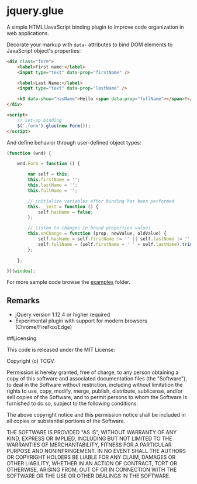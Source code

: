 # jquery.glue
A simple HTML/JavaScript binding plugin to improve code organization in web applications.

Decorate your markup with `data-` attributes to bind DOM elements to JavaScript object's properties:

```HTML
<div class="form">
    <label>First name:</label>
    <input type="text" data-prop="firstName" />

    <label>Last Name:</label>
    <input type="text" data-prop="lastName" />

    <h3 data-show="hasName">Hello <span data-prop="fullName"></span>!</h3>
</div>

<script>
    // set-up binding
    $('.form').glue(new Form());
</script>
```

And define behavior through user-defined object types:

```JavaScript
(function (wnd) {

    wnd.Form = function () {

        var self = this;
        this.firstName = '';
        this.lastName = '';
        this.fullName = '';

        // initialize variables after binding has been performed
        this.__init = function () {
            self.hasName = false;
        };

        // listen to changes in bound properties values
        this.onChange = function (prop, newValue, oldValue) {
            self.hasName = self.firstName != '' || self.lastName != '';
            self.fullName = (self.firstName + ' ' + self.lastName).trim();
        };

    };

})(window);
```

For more sample code browse the [examples](https://github.com/TCGV/jquery.glue/tree/master/examples) folder.

## Remarks

- jQuery version 1.12.4 or higher required
- Experimental plugin with support for modern browsers (Chrome/FireFox/Edge)

##Licensing

This code is released under the MIT License:

Copyright (c) TCGV.

Permission is hereby granted, free of charge, to any person obtaining a copy
of this software and associated documentation files (the "Software"), to deal
in the Software without restriction, including without limitation the rights
to use, copy, modify, merge, publish, distribute, sublicense, and/or sell
copies of the Software, and to permit persons to whom the Software is
furnished to do so, subject to the following conditions:

The above copyright notice and this permission notice shall be included in
all copies or substantial portions of the Software.

THE SOFTWARE IS PROVIDED "AS IS", WITHOUT WARRANTY OF ANY KIND, EXPRESS OR
IMPLIED, INCLUDING BUT NOT LIMITED TO THE WARRANTIES OF MERCHANTABILITY,
FITNESS FOR A PARTICULAR PURPOSE AND NONINFRINGEMENT. IN NO EVENT SHALL THE
AUTHORS OR COPYRIGHT HOLDERS BE LIABLE FOR ANY CLAIM, DAMAGES OR OTHER
LIABILITY, WHETHER IN AN ACTION OF CONTRACT, TORT OR OTHERWISE, ARISING FROM,
OUT OF OR IN CONNECTION WITH THE SOFTWARE OR THE USE OR OTHER DEALINGS IN
THE SOFTWARE.

